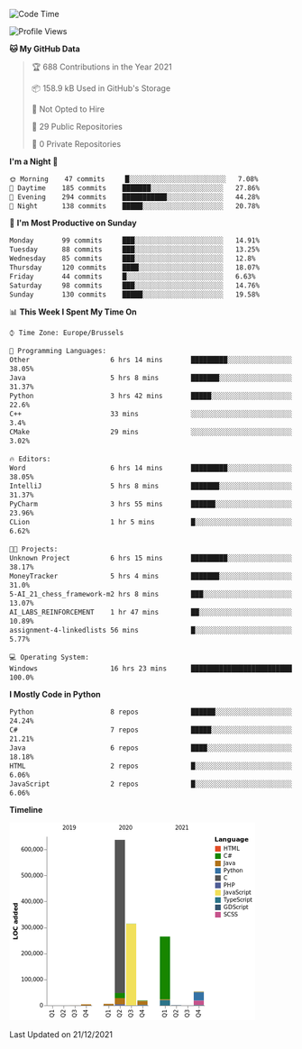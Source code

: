 <!--START_SECTION:waka-->
![Code Time](http://img.shields.io/badge/Code%20Time-75%20hrs%2032%20mins-blue)

![Profile Views](http://img.shields.io/badge/Profile%20Views-1-blue)

**🐱 My GitHub Data** 

> 🏆 688 Contributions in the Year 2021
 > 
> 📦 158.9 kB Used in GitHub's Storage 
 > 
> 🚫 Not Opted to Hire
 > 
> 📜 29 Public Repositories 
 > 
> 🔑 0 Private Repositories  
 > 
**I'm a Night 🦉** 

```text
🌞 Morning    47 commits     █░░░░░░░░░░░░░░░░░░░░░░░░   7.08% 
🌆 Daytime    185 commits    ███████░░░░░░░░░░░░░░░░░░   27.86% 
🌃 Evening    294 commits    ███████████░░░░░░░░░░░░░░   44.28% 
🌙 Night      138 commits    █████░░░░░░░░░░░░░░░░░░░░   20.78%

```
📅 **I'm Most Productive on Sunday** 

```text
Monday       99 commits     ███░░░░░░░░░░░░░░░░░░░░░░   14.91% 
Tuesday      88 commits     ███░░░░░░░░░░░░░░░░░░░░░░   13.25% 
Wednesday    85 commits     ███░░░░░░░░░░░░░░░░░░░░░░   12.8% 
Thursday     120 commits    ████░░░░░░░░░░░░░░░░░░░░░   18.07% 
Friday       44 commits     █░░░░░░░░░░░░░░░░░░░░░░░░   6.63% 
Saturday     98 commits     ███░░░░░░░░░░░░░░░░░░░░░░   14.76% 
Sunday       130 commits    █████░░░░░░░░░░░░░░░░░░░░   19.58%

```


📊 **This Week I Spent My Time On** 

```text
⌚︎ Time Zone: Europe/Brussels

💬 Programming Languages: 
Other                    6 hrs 14 mins       █████████░░░░░░░░░░░░░░░░   38.05% 
Java                     5 hrs 8 mins        ███████░░░░░░░░░░░░░░░░░░   31.37% 
Python                   3 hrs 42 mins       █████░░░░░░░░░░░░░░░░░░░░   22.6% 
C++                      33 mins             ░░░░░░░░░░░░░░░░░░░░░░░░░   3.4% 
CMake                    29 mins             ░░░░░░░░░░░░░░░░░░░░░░░░░   3.02%

🔥 Editors: 
Word                     6 hrs 14 mins       █████████░░░░░░░░░░░░░░░░   38.05% 
IntelliJ                 5 hrs 8 mins        ███████░░░░░░░░░░░░░░░░░░   31.37% 
PyCharm                  3 hrs 55 mins       ██████░░░░░░░░░░░░░░░░░░░   23.96% 
CLion                    1 hr 5 mins         █░░░░░░░░░░░░░░░░░░░░░░░░   6.62%

🐱‍💻 Projects: 
Unknown Project          6 hrs 15 mins       █████████░░░░░░░░░░░░░░░░   38.17% 
MoneyTracker             5 hrs 4 mins        ███████░░░░░░░░░░░░░░░░░░   31.0% 
5-AI_21_chess_framework-m2 hrs 8 mins        ███░░░░░░░░░░░░░░░░░░░░░░   13.07% 
AI_LABS_REINFORCEMENT    1 hr 47 mins        ██░░░░░░░░░░░░░░░░░░░░░░░   10.89% 
assignment-4-linkedlists 56 mins             █░░░░░░░░░░░░░░░░░░░░░░░░   5.77%

💻 Operating System: 
Windows                  16 hrs 23 mins      █████████████████████████   100.0%

```

**I Mostly Code in Python** 

```text
Python                   8 repos             ██████░░░░░░░░░░░░░░░░░░░   24.24% 
C#                       7 repos             █████░░░░░░░░░░░░░░░░░░░░   21.21% 
Java                     6 repos             ████░░░░░░░░░░░░░░░░░░░░░   18.18% 
HTML                     2 repos             █░░░░░░░░░░░░░░░░░░░░░░░░   6.06% 
JavaScript               2 repos             █░░░░░░░░░░░░░░░░░░░░░░░░   6.06%

```


**Timeline**

![Chart not found](https://raw.githubusercontent.com/Arafa42/Arafa42/main/charts/bar_graph.png) 


 Last Updated on 21/12/2021
<!--END_SECTION:waka-->


<!-- 
[![Hits](https://hits.seeyoufarm.com/api/count/incr/badge.svg?url=https%3A%2F%2Fgithub.com%2FArafa42&count_bg=%23455AF3&title_bg=%23262D3B&icon=github.svg&icon_color=%23588EF7&title=visitors&edge_flat=false)](https://hits.seeyoufarm.com)
 -->
